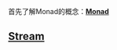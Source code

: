 首先了解Monad的概念：**[Monad](http://www.ruanyifeng.com/blog/2015/07/monad.html)**

## [Stream](https://www.ibm.com/developerworks/cn/java/j-lo-java8streamapi/index.html)